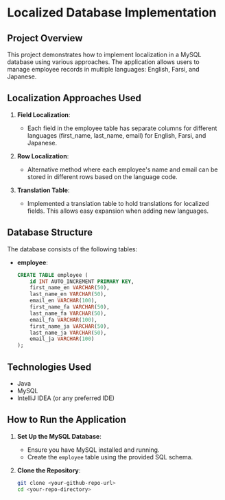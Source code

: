 # Localized Database Implementation

## Project Overview

This project demonstrates how to implement localization in a MySQL database using various approaches. The application allows users to manage employee records in multiple languages: English, Farsi, and Japanese.

## Localization Approaches Used

1. **Field Localization**:
   - Each field in the employee table has separate columns for different languages (first_name, last_name, email) for English, Farsi, and Japanese.

2. **Row Localization**:
   - Alternative method where each employee's name and email can be stored in different rows based on the language code.

3. **Translation Table**:
   - Implemented a translation table to hold translations for localized fields. This allows easy expansion when adding new languages.

## Database Structure

The database consists of the following tables:

- **employee**:
    ```sql
    CREATE TABLE employee (
        id INT AUTO_INCREMENT PRIMARY KEY,
        first_name_en VARCHAR(50),
        last_name_en VARCHAR(50),
        email_en VARCHAR(100),
        first_name_fa VARCHAR(50),
        last_name_fa VARCHAR(50),
        email_fa VARCHAR(100),
        first_name_ja VARCHAR(50),
        last_name_ja VARCHAR(50),
        email_ja VARCHAR(100)
    );
    ```

## Technologies Used

- Java
- MySQL
- IntelliJ IDEA (or any preferred IDE)

## How to Run the Application

1. **Set Up the MySQL Database**:
   - Ensure you have MySQL installed and running.
   - Create the `employee` table using the provided SQL schema.

2. **Clone the Repository**:
   ```bash
   git clone <your-github-repo-url>
   cd <your-repo-directory>
